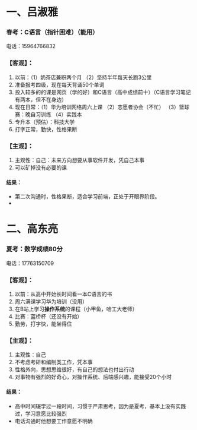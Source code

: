 # 一、吕淑雅
### 春考：C语言（指针困难）（能用）
电话：15964766832
### 【客观】：
1. 以前：（1）奶茶店兼职两个月  （2）坚持半年每天长跑3公里  
2. 准备报考四级，现在每天背诵50个单词  
3. 投入较多的的课是网页（学的好）和C语言（高中成绩前十）（C语言学习笔记有两本，但不在身边） 
4. 现在日常：（1）华为培训网络周六上课  （2）志愿者协会（不忙）  （3）篮球赛：晚自习训练  （4）实践本  
5. 专升本（预估）：科技大学
6. 打字正常，勤快，性格果断  
### 【主观】：
1. 主观性：自己：未来方向想要从事软件开发，凭自己本事  
2. 可以矿掉没有必要的课  
#### 结果：
* 第二次沟通时，性格果断，适合学习前端，正处于开眼界阶段。
* 

# 二、高东亮
### 夏考：数学成绩80分
电话：17763150709
### 【客观】：
1. 以前：从高中开始长时间看一本C语言的书
2. 周六满课学习华为培训（没用）
3. 在B站上学习**操作系统**的课程（小甲鱼，哈工大老师）
4. 比赛：蓝桥杯（还没有开始）
5. 勤劳，打字快，能坐得住
### 【主观】：
1. 主观性：自己
2. 不考虑考研和编制类工作，凭本事
3. 性格外向，思想思维很好，有自己的想法也付出行动
4. 对事物有强烈的好奇心，对操作系统、后端感兴趣，能接受20个小时
#### 结果：
* 高中时间辍学过一段时间，习惯于严肃思考，因为是夏考，基本上没有实践过，学习意愿比较强烈
* 电话沟通时他想要工作意愿不明确
